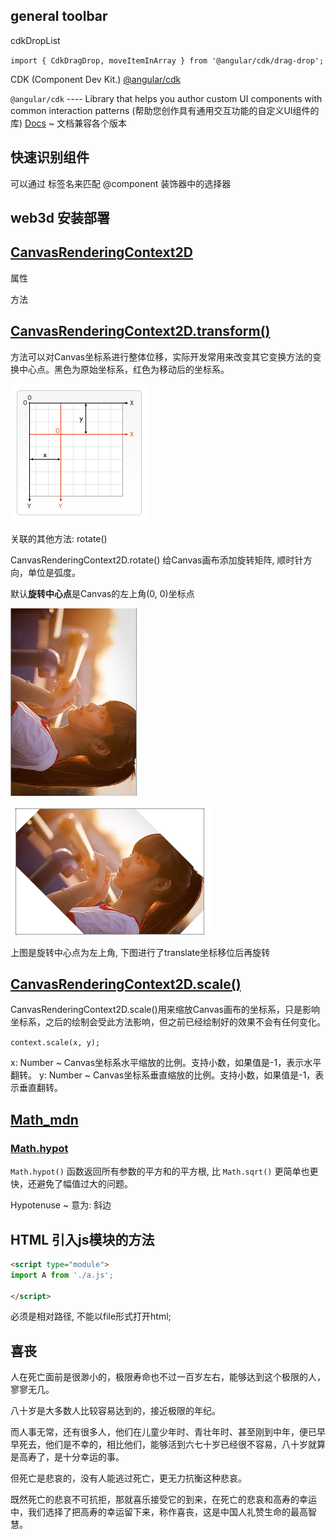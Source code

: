 ## general toolbar 

cdkDropList

`import { CdkDragDrop, moveItemInArray } from '@angular/cdk/drag-drop';`

CDK (Component Dev Kit.) [@angular/cdk](https://www.npmjs.com/package/@angular/cdk)

`@angular/cdk` ---- Library that helps you author custom UI components with common interaction patterns (帮助您创作具有通用交互功能的自定义UI组件的库)  [Docs](https://material.angular.io/cdk/categories) ~ 文档兼容各个版本



## 快速识别组件

可以通过 标签名来匹配 @component 装饰器中的选择器



## web3d 安装部署



## [CanvasRenderingContext2D](https://www.canvasapi.cn/CanvasRenderingContext2D)

属性

方法

## [CanvasRenderingContext2D.transform()](https://www.canvasapi.cn/CanvasRenderingContext2D/translate)

方法可以对Canvas坐标系进行整体位移，实际开发常用来改变其它变换方法的变换中心点。黑色为原始坐标系，红色为移动后的坐标系。

![Canvas位移示意图](./imgs/位移示例图.png)

关联的其他方法: rotate()

CanvasRenderingContext2D.rotate() 给Canvas画布添加旋转矩阵, 顺时针方向，单位是弧度。

默认**旋转中心点**是Canvas的左上角(0, 0)坐标点

![image-20210315153222287](./imgs/image-20210315153222287.png)

![image-20210315153243866](./imgs/image-20210315153243866.png)

上图是旋转中心点为左上角, 下图进行了translate坐标移位后再旋转 

## [CanvasRenderingContext2D.scale()](https://www.canvasapi.cn/CanvasRenderingContext2D/scale#&introduction)

CanvasRenderingContext2D.scale()用来缩放Canvas画布的坐标系，只是影响坐标系，之后的绘制会受此方法影响，但之前已经绘制好的效果不会有任何变化。

`context.scale(x, y);`

x: Number ~ Canvas坐标系水平缩放的比例。支持小数，如果值是-1，表示水平翻转。
y: Number ~ Canvas坐标系垂直缩放的比例。支持小数，如果值是-1，表示垂直翻转。



## [Math_mdn](https://developer.mozilla.org/zh-CN/docs/Web/JavaScript/Reference/Global_Objects/Math)



### [Math.hypot](https://developer.mozilla.org/zh-CN/docs/Web/JavaScript/Reference/Global_Objects/Math/hypot)

`Math.hypot()` 函数返回所有参数的平方和的平方根, 比 `Math.sqrt()` 更简单也更快，还避免了幅值过大的问题。

Hypotenuse ~ 意为: 斜边



## HTML 引入js模块的方法

```html
<script type="module">
import A from './a.js';

</script>
```

必须是相对路径, 不能以file形式打开html;



## 喜丧

人在死亡面前是很渺小的，极限寿命也不过一百岁左右，能够达到这个极限的人，寥寥无几。

八十岁是大多数人比较容易达到的，接近极限的年纪。

而人事无常，还有很多人，他们在儿童少年时、青壮年时、甚至刚到中年，便已早早死去，他们是不幸的，相比他们，能够活到六七十岁已经很不容易，八十岁就算是高寿了，是十分幸运的事。

但死亡是悲哀的，没有人能逃过死亡，更无力抗衡这种悲哀。

既然死亡的悲哀不可抗拒，那就喜乐接受它的到来，在死亡的悲哀和高寿的幸运中，我们选择了把高寿的幸运留下来，称作喜丧，这是中国人礼赞生命的最高智慧。
